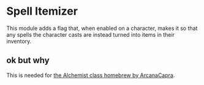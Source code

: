 # Spell Itemizer

This module adds a flag that, when enabled on a character, makes it so that any spells the character casts are instead turned into items in their inventory.

## ok but why

This is needed for [the Alchemist class homebrew by ArcanaCapra](https://www.reddit.com/r/DnDHomebrew/comments/xs1eq5/the_alchemist_v40_have_an_itch_to_brew_come_check/).
